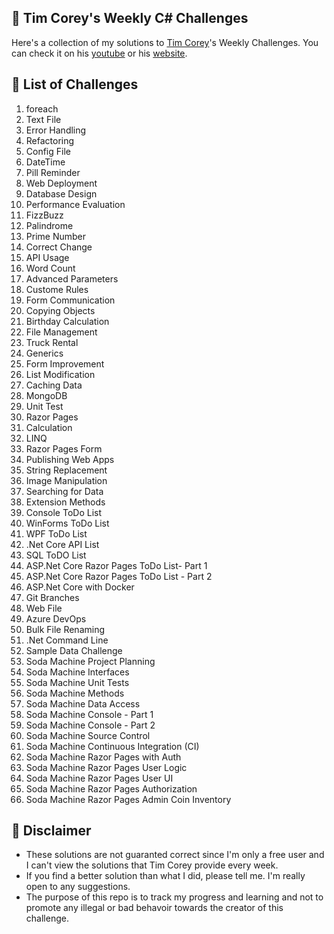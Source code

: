 ## 💪 Tim Corey's Weekly C# Challenges 
Here's a collection of my solutions to [Tim Corey](https://github.com/TimCorey)'s Weekly Challenges. You can check it on his [youtube](https://www.youtube.com/watch?v=pxdwwgIja5Q&list=PLLWMQd6PeGY1VcJGocm1wwtFCZUrh2sc9) or his [website](https://www.iamtimcorey.com/p/c-weekly-challenges).

## 📝 List of Challenges
1. foreach
2. Text File
3. Error Handling
4. Refactoring
5. Config File
6. DateTime
7. Pill Reminder
8. Web Deployment
9. Database Design
10. Performance Evaluation
11. FizzBuzz
12. Palindrome
13. Prime Number
14. Correct Change
15. API Usage
16. Word Count
17. Advanced Parameters
18. Custome Rules
19. Form Communication
20. Copying Objects
21. Birthday Calculation
22. File Management
23. Truck Rental
24. Generics
25. Form Improvement
26. List Modification
27. Caching Data
28. MongoDB
29. Unit Test
30. Razor Pages
31. Calculation
32. LINQ
33. Razor Pages Form
34. Publishing Web Apps
35. String Replacement
36. Image Manipulation
37. Searching for Data
38. Extension Methods
39. Console ToDo List
40. WinForms ToDo List
41. WPF ToDo List
42. .Net Core API List
43. SQL ToDO List
44. ASP.Net Core Razor Pages ToDo List- Part 1
44. ASP.Net Core Razor Pages ToDo List - Part 2
45. ASP.Net Core with Docker
46. Git Branches
47. Web File
48. Azure DevOps
49. Bulk File Renaming
50. .Net Command Line
51. Sample Data Challenge
52. Soda Machine Project Planning 
53. Soda Machine Interfaces
54. Soda Machine Unit Tests
55. Soda Machine Methods
56. Soda Machine Data Access
57. Soda Machine Console - Part 1
58. Soda Machine Console - Part 2
59. Soda Machine Source Control
60. Soda Machine Continuous Integration (CI)
61. Soda Machine Razor Pages with Auth
62. Soda Machine Razor Pages User Logic
63. Soda Machine Razor Pages User UI
64. Soda Machine Razor Pages Authorization
65. Soda Machine Razor Pages Admin Coin Inventory


## 🚫 Disclaimer 
- These solutions are not guaranted correct since I'm only a free user and I can't view the solutions that Tim Corey provide every week.
- If you find a better solution than what I did, please tell me. I'm really open to any suggestions.
- The purpose of this repo is to track my progress and learning and not to promote any illegal or bad behavoir towards the creator of this challenge.
